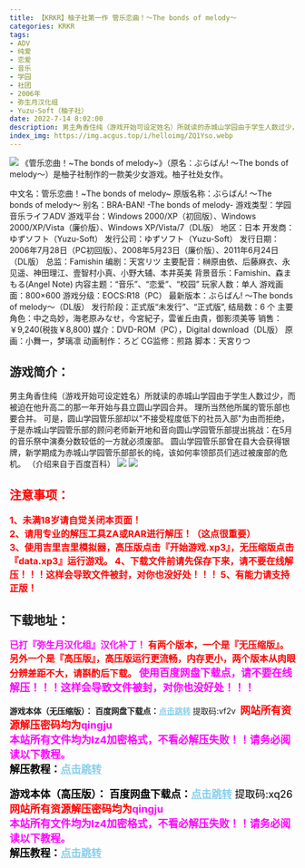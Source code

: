 ```yaml
---
title: 【KRKR】柚子社第一作 管乐恋曲！～The bonds of melody～
categories: KRKR
tags:
- ADV
- 纯爱
- 恋爱
- 音乐
- 学园
- 社团
- 2006年
- 弥生月汉化组
- Yuzu-Soft（柚子社）
date: 2022-7-14 8:02:00
description: 男主角香住纯（游戏开始可设定姓名）所就读的赤城山学园由于学生人数过少，而被迫在他升高二的那一年开始与县立圆山学园合并。理所当然他所属的管乐部也要合并。可是，圆山学园管乐部却以"不接受程度低下的社员入部"为由而拒绝，于是赤城山学园管乐部的顾问老师新开地和音向圆山学园管乐部提出挑战：在5月的音乐祭中演奏分数较低的一方就必须废部。圆山学园管乐部曾在县大会获得银牌，新学期成为赤城山学园管乐部部长的纯，该如何率领部员们逃过被废部的危机。
index_img: https://img.acgus.top/i/helloimg/ZQ1Yso.webp
---
```

![](https://img.acgus.top/i/helloimg/ZQ1Yso.webp)
《管乐恋曲！~The bonds of melody~》（原名：ぶらばん! ～The bonds of melody～）是柚子社制作的一款美少女游戏。柚子社处女作。

中文名：管乐恋曲！~The bonds of melody~
原版名称：ぶらばん! ～The bonds of melody～
别名：BRA-BAN! -The bonds of melody-
游戏类型：学园音乐ライフADV
游戏平台：Windows 2000/XP（初回版）、Windows 2000/XP/Vista（廉价版）、Windows XP/Vista/7（DL版）
地区：日本
开发商：ゆずソフト（Yuzu-Soft）
发行公司：ゆずソフト（Yuzu-Soft）
发行日期：2006年7月28日（PC初回版）、2008年5月23日（廉价版）、2011年6月24日（DL版）
总监：Famishin
编剧：天宮リツ
主要配音：榊原由依、后藤麻衣、永见遥、神田理江、壹智村小真、小野大辅、本井英美
背景音乐：Famishin、森まもる(Angel Note)
内容主题：“音乐”、“恋爱”、“校园”
玩家人数：单人
游戏画面：800×600
游戏分级：EOCS:R18（PC）
最新版本：ぶらばん! ～The bonds of melody～（DL版）
发行阶段：正式版“未发行”、“正式版”,
结局数：6 个
主要角色：中之岛妙，海老原みなせ，今宮紀子，雲雀丘由貴，御影须美等
销售：￥9,240(税抜￥8,800)
媒介：DVD-ROM（PC），Digital download（DL版）
原画：小舞一，梦璃凛
动画制作：ろど
CG监修：煎路
脚本：天宮りつ

## 游戏简介：
男主角香住纯（游戏开始可设定姓名）所就读的赤城山学园由于学生人数过少，而被迫在他升高二的那一年开始与县立圆山学园合并。
理所当然他所属的管乐部也要合并。
可是，圆山学园管乐部却以"不接受程度低下的社员入部"为由而拒绝，于是赤城山学园管乐部的顾问老师新开地和音向圆山学园管乐部提出挑战：在5月的音乐祭中演奏分数较低的一方就必须废部。
圆山学园管乐部曾在县大会获得银牌，新学期成为赤城山学园管乐部部长的纯，该如何率领部员们逃过被废部的危机。
（介绍来自于百度百科）
![](https://img.acgus.top/i/helloimg/ZQ1kpK.webp)
![](https://img.acgus.top/i/helloimg/ZQ1V5b.webp)






## <font color=#FF0000 >注意事项：</font>
<font color=#FF0000 size=3><b>1、未满18岁请自觉关闭本页面！  
2、请用专业的解压工具ZA或RAR进行解压！（这点很重要）         
3、使用吉里吉里模拟器，高压版点击『开始游戏.xp3』，无压缩版点击『data.xp3』运行游戏。
4、下载文件前请先保存下来，请不要在线解压！！！这样会导致文件被封，对你也没好处！！！
5、有能力请支持正版！</b></font>

## 下载地址：
<font color=#FF00FF size=3>**已打『弥生月汉化组』汉化补丁！**</font>
<font color=#FF0000 size=3>**有两个版本，一个是『无压缩版』。另外一个是『高压版』，高压版运行更流畅，内存更小，两个版本从肉眼分辨差距不大，请斟酌后下载。**</font>
<font color=#FF00FF size=4>**使用百度网盘下载点，请不要在线解压！！！这样会导致文件被封，对你也没好处！！！**</font>

**游戏本体（无压缩版）：**
<b>百度网盘下载点：</b><a href="https://pan.baidu.com/s/157wwy7qXxeP6u986xJUftg?pwd=vf2v" style="color: #87CEEB;"><b>点击跳转</b></a> 提取码:vf2v
<a style="padding: 0" href="https://post.qingju.org/AD/"><img style="max-width:100%" src="https://img.acgus.top/i/2024/07/478f689b8021d8d499ab43d21acf137a.gif" alt=""></a>
<b><font color=#FF0000 size=4>网站所有资源解压密码均为</b></font><b><font color=#FF00FF size=4>qingju</font><font color=#FF0000 ></font></b><br><b><font color=#FF00FF size=4>本站所有文件均为lz4加密格式，不看必解压失败！！请务必阅读以下教程。</b></font><br><b><font color=#000 size=4>解压教程：</b><a href="https://post.qingju.org/tutorial/000/" style="color: #87CEEB;"><b>点击跳转</b></a>

**游戏本体（高压版）：**
<b>百度网盘下载点：</b><a href="https://pan.baidu.com/s/1MYFZtWsoYMT3OU_OO0e0bQ?pwd=xq26" style="color: #87CEEB;"><b>点击跳转</b></a> 提取码:xq26
<a style="padding: 0" href="https://post.qingju.org/AD/"><img style="max-width:100%" src="https://img.acgus.top/i/2024/07/478f689b8021d8d499ab43d21acf137a.gif" alt=""></a>
<b><font color=#FF0000 size=4>网站所有资源解压密码均为</b></font><b><font color=#FF00FF size=4>qingju</font><font color=#FF0000 ></font></b><br><b><font color=#FF00FF size=4>本站所有文件均为lz4加密格式，不看必解压失败！！请务必阅读以下教程。</b></font><br><b><font color=#000 size=4>解压教程：</b><a href="https://post.qingju.org/tutorial/000/" style="color: #87CEEB;"><b>点击跳转</b></a>